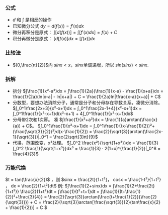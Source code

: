 
### 公式
- $d$ 和 $∫$ 是相反的操作
- 已知微分公式 $dy = d(f(x)) = f'(x)dx$
- 微分再积分是原式： $∫[d(f(x))] = ∫[f'(x)dx] = f(x) + C$  
- 积分再微分是原式： $[d∫f(x)]dx = [f(x)]dx$ 



### 比较法
- $(0,\frac{π}{2}]$内 $sinx < x$，$sinx$单调递增，所以 $sin(sinx) < sinx$.



### 拆解
- 拆分 $∫\frac{1}{x²-a²}dx = ∫\frac{1}{2a}(\frac{1}{x-a} - \frac{1}{x+a})dx = \frac{1}{2a}(ln|x-a| - ln|x+a|) + C = \frac{1}{2a}ln|\frac{x-a}{x+a}| + C$
- 分数型，要想办法消除分子，通常是分子和分母存在导数关系，凑微分消除。 $∫_0^1\frac{2x+3}{x²-x+1}dx = ∫_0^1\frac{2x-1+4}{x²-x+1}dx = ∫_0^1\frac{1}{x²-x+1}d(x²-x+1) + 4∫_0^1\frac{1}{x²-x+1}dx$
- 分母带2次和1次幂。 凑 $∫\frac{1}{x²+a²}dx = \frac{1}{a}arctan(\frac{x}{a}) + C$。  $∫_0^1\frac{1}{x²-x+1}dx = ∫_0^1\frac{1}{(x-\frac{1}{2})²+(\frac{\sqrt{3}}{2})²}d(x-\frac{1}{2}) = \frac{2}{\sqrt{3}}arctan(\frac{2x-1}{\sqrt{3}})|_0^1 = \frac{2\sqrt{3}π}{9}$
- 代换，范围改变，x³处理。  $∫_0^2 \frac{x²}{\sqrt{1+x³}}dx = \frac{1}{3}∫_0^2 \frac{1}{\sqrt{1+x³}}dx³ = \frac{1}{3} · 2(1+u)^{\frac{1}{2}}|_0^8 = \frac{4}{3}$


### 万能代换 
$t = tan(\frac{x}{2})$ ，则 $sinx = \frac{2t}{1+t²}， cosx = \frac{1-t²}{1+t²} ， dx = \frac{2}{1+t²}dt$
例: $∫\frac{1}{2+sinx}dx = ∫\frac{1}{2+\frac{2t}{1+t²}} \frac{2}{1+t²}dt = ∫\frac{1}{t²+t+1}dt = ∫\frac{1}{(t+\frac{1}{2})²+\frac{3}{4}} = \frac{2}{\sqrt{3}}arctan(\frac{t+\frac{1}{2}}{\frac{2}{\sqrt{3}}}) + C = \frac{2}{\sqrt{3}}arctan[\frac{\sqrt{3}}{2}(tan\frac{x}{2} + \frac{1}{2})] + C $ 